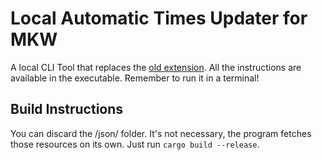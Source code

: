 # Local Automatic Times Updater for MKW
A local CLI Tool that replaces the [old extension](https://github.com/FallBackITA27/Auto-Updater-MKL-MKWPP).
All the instructions are available in the executable. Remember to run it in a terminal!

## Build Instructions
You can discard the /json/ folder. It's not necessary, the program fetches those resources on its own.
Just run `cargo build --release`.
